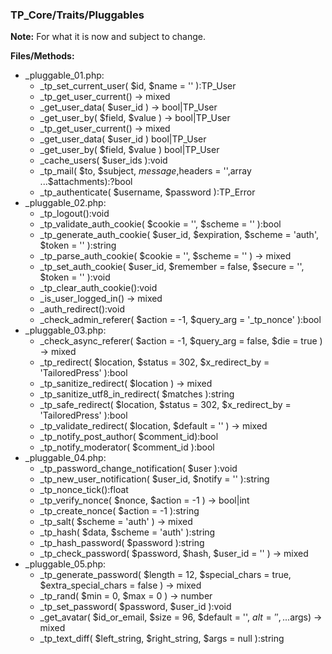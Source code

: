 ### TP_Core/Traits/Pluggables

**Note:** For what it is now and subject to change. 

**Files/Methods:** 
- _pluggable_01.php: 	
	- _tp_set_current_user( $id, $name = '' ):TP_User 
	- _tp_get_user_current() -> mixed 
	- _get_user_data( $user_id ) -> bool|TP_User 
	- _get_user_by( $field, $value ) -> bool|TP_User 
	- _tp_get_user_current() -> mixed  
	- _get_user_data( $user_id ) bool|TP_User 
	- _get_user_by( $field, $value ) bool|TP_User 
	- _cache_users( $user_ids ):void 
	- _tp_mail( $to, $subject, $message,$headers = '',array ...$attachments):?bool 
	- _tp_authenticate( $username, $password ):TP_Error 
- _pluggable_02.php: 	
	- _tp_logout():void 
	- _tp_validate_auth_cookie( $cookie = '', $scheme = '' ):bool 
	- _tp_generate_auth_cookie( $user_id, $expiration, $scheme = 'auth', $token = '' ):string 
	- _tp_parse_auth_cookie( $cookie = '', $scheme = '' ) -> mixed 
	- _tp_set_auth_cookie( $user_id, $remember = false, $secure = '', $token = '' ):void 
	- _tp_clear_auth_cookie():void 
	- _is_user_logged_in() -> mixed 
	- _auth_redirect():void 
	- _check_admin_referer( $action = -1, $query_arg = '_tp_nonce' ):bool 
- _pluggable_03.php: 	
	- _check_async_referer( $action = -1, $query_arg = false, $die = true ) -> mixed  
	- _tp_redirect( $location, $status = 302, $x_redirect_by = 'TailoredPress' ):bool 
	- _tp_sanitize_redirect( $location ) -> mixed  
	- _tp_sanitize_utf8_in_redirect( $matches ):string 
	- _tp_safe_redirect( $location, $status = 302, $x_redirect_by = 'TailoredPress' ):bool 
	- _tp_validate_redirect( $location, $default = '' ) -> mixed  
	- _tp_notify_post_author( $comment_id):bool 
	- _tp_notify_moderator( $comment_id ):bool 
- _pluggable_04.php: 	
	- _tp_password_change_notification( $user ):void 
	- _tp_new_user_notification( $user_id, $notify = '' ):string 
	- _tp_nonce_tick():float 
	- _tp_verify_nonce( $nonce, $action = -1 ) -> bool|int
	- _tp_create_nonce( $action = -1 ):string 
	- _tp_salt( $scheme = 'auth' ) -> mixed 
	- _tp_hash( $data, $scheme = 'auth' ):string 
	- _tp_hash_password( $password ):string 
	- _tp_check_password( $password, $hash, $user_id = '' ) -> mixed 
- _pluggable_05.php: 	
	- _tp_generate_password( $length = 12, $special_chars = true, $extra_special_chars = false ) -> mixed  
	- _tp_rand( $min = 0, $max = 0 ) -> number  
	- _tp_set_password( $password, $user_id ):void 
	- _get_avatar( $id_or_email, $size = 96, $default = '', $alt = '', ...$args) -> mixed  
	- _tp_text_diff( $left_string, $right_string, $args = null ):string 

